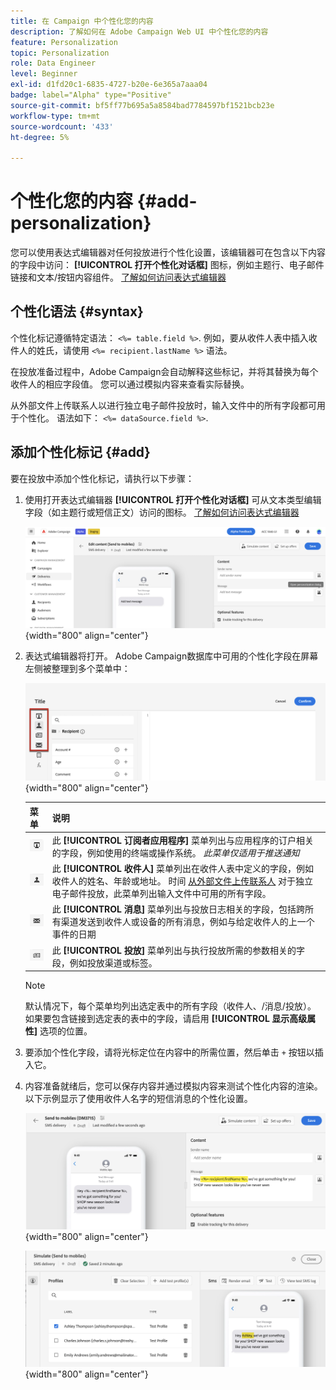 ```yaml
---
title: 在 Campaign 中个性化您的内容
description: 了解如何在 Adobe Campaign Web UI 中个性化您的内容
feature: Personalization
topic: Personalization
role: Data Engineer
level: Beginner
exl-id: d1fd20c1-6835-4727-b20e-6e365a7aaa04
badge: label="Alpha" type="Positive"
source-git-commit: bf5ff77b695a5a8584bad7784597bf1521bcb23e
workflow-type: tm+mt
source-wordcount: '433'
ht-degree: 5%

---
```



# 个性化您的内容 {#add-personalization}

您可以使用表达式编辑器对任何投放进行个性化设置，该编辑器可在包含以下内容的字段中访问： **[!UICONTROL 打开个性化对话框]** 图标，例如主题行、电子邮件链接和文本/按钮内容组件。 [了解如何访问表达式编辑器](gs-personalization.md/#access)

## 个性化语法 {#syntax}

个性化标记遵循特定语法： `<%= table.field %>`. 例如，要从收件人表中插入收件人的姓氏，请使用 `<%= recipient.lastName %>` 语法。

在投放准备过程中，Adobe Campaign会自动解释这些标记，并将其替换为每个收件人的相应字段值。 您可以通过模拟内容来查看实际替换。

从外部文件上传联系人以进行独立电子邮件投放时，输入文件中的所有字段都可用于个性化。 语法如下： `<%= dataSource.field %>`.

## 添加个性化标记 {#add}

要在投放中添加个性化标记，请执行以下步骤：

1. 使用打开表达式编辑器 **[!UICONTROL 打开个性化对话框]** 可从文本类型编辑字段（如主题行或短信正文）访问的图标。 [了解如何访问表达式编辑器](gs-personalization.md/#access)

   ![](assets/perso-access.png){width="800" align="center"}

1. 表达式编辑器将打开。 Adobe Campaign数据库中可用的个性化字段在屏幕左侧被整理到多个菜单中：

   ![](assets/perso-insert-field.png){width="800" align="center"}

   | 菜单 | 说明 |
   |-----|------------|
   | ![](assets/do-not-localize/perso-subscribers-menu.png) | 此 **[!UICONTROL 订阅者应用程序]** 菜单列出与应用程序的订户相关的字段，例如使用的终端或操作系统。 *此菜单仅适用于推送通知* |
   | ![](assets/do-not-localize/perso-recipients-menu.png) | 此 **[!UICONTROL 收件人]** 菜单列出在收件人表中定义的字段，例如收件人的姓名、年龄或地址。 时间 [从外部文件上传联系人](../audience/file-audience.md) 对于独立电子邮件投放，此菜单列出输入文件中可用的所有字段。 |
   | ![](assets/do-not-localize/perso-message-menu.png) | 此 **[!UICONTROL 消息]** 菜单列出与投放日志相关的字段，包括跨所有渠道发送到收件人或设备的所有消息，例如与给定收件人的上一个事件的日期 |
   | ![](assets/do-not-localize/perso-delivery-menu.png) | 此 **[!UICONTROL 投放]** 菜单列出与执行投放所需的参数相关的字段，例如投放渠道或标签。 |

   >[!NOTE]
   >
   >默认情况下，每个菜单均列出选定表中的所有字段（收件人、/消息/投放）。 如果要包含链接到选定表的表中的字段，请启用 **[!UICONTROL 显示高级属性]** 选项的位置。

1. 要添加个性化字段，请将光标定位在内容中的所需位置，然后单击 `+` 按钮以插入它。

1. 内容准备就绪后，您可以保存内容并通过模拟内容来测试个性化内容的渲染。 以下示例显示了使用收件人名字的短信消息的个性化设置。

   ![](assets/perso-preview1.png){width="800" align="center"}

   ![](assets/perso-preview2.png){width="800" align="center"}
